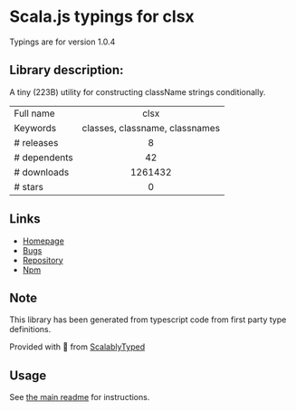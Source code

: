 
# Scala.js typings for clsx

Typings are for version 1.0.4

## Library description:
A tiny (223B) utility for constructing className strings conditionally.

|                    |                 |
| ------------------ | :-------------: |
| Full name          | clsx |
| Keywords           | classes, classname, classnames |
| # releases         | 8 |
| # dependents       | 42 |
| # downloads        | 1261432 |
| # stars            | 0 |

## Links
- [Homepage](https://github.com/lukeed/clsx#readme)
- [Bugs](https://github.com/lukeed/clsx/issues)
- [Repository](https://github.com/lukeed/clsx)
- [Npm](https://www.npmjs.com/package/clsx)
    


## Note
This library has been generated from typescript code from first party type definitions.

Provided with :purple_heart: from [ScalablyTyped](https://github.com/oyvindberg/ScalablyTyped)

## Usage
See [the main readme](../../readme.md) for instructions.


